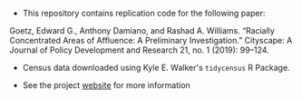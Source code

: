 - This repository contains replication code for the following paper:

Goetz, Edward G., Anthony Damiano, and Rashad A. Williams. “Racially Concentrated Areas of Affluence: A Preliminary Investigation.” Cityscape: A Journal of Policy Development and Research 21, no. 1 (2019): 99–124.

- Census data downloaded using Kyle E. Walker's `tidycensus` R Package. 

- See the project [website](https://tonydamiano.shinyapps.io/rcaa/) for more information

